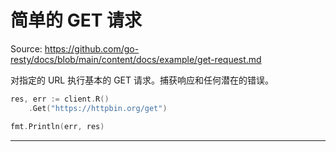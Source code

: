 # 简单的 GET 请求

Source: https://github.com/go-resty/docs/blob/main/content/docs/example/get-request.md

对指定的 URL 执行基本的 GET 请求。捕获响应和任何潜在的错误。

```go
res, err := client.R()
    .Get("https://httpbin.org/get")

fmt.Println(err, res)
```

--------------------------------
